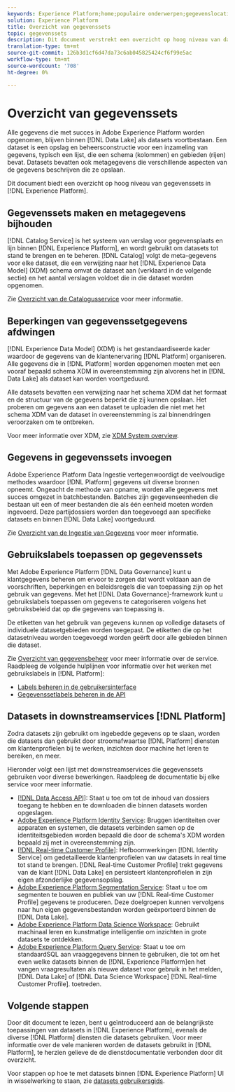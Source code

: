 ```yaml
---
keywords: Experience Platform;home;populaire onderwerpen;gegevenslocatie;Gegevenslocatie;Gegevensbeheer;gegevensbeheer;Lineaire;lengte;gegevenstype;gegevenstypen;Gegevenstypen;Gegevenstype
solution: Experience Platform
title: Overzicht van gegevenssets
topic: gegevenssets
description: Dit document verstrekt een overzicht op hoog niveau van datasets in Experience Platform.
translation-type: tm+mt
source-git-commit: 126b3d1cf6d47da73c6ab045825424cf6f99e5ac
workflow-type: tm+mt
source-wordcount: '708'
ht-degree: 0%

---
```



# Overzicht van gegevenssets

Alle gegevens die met succes in Adobe Experience Platform worden opgenomen, blijven binnen [!DNL Data Lake] als datasets voortbestaan. Een dataset is een opslag en beheersconstructie voor een inzameling van gegevens, typisch een lijst, die een schema (kolommen) en gebieden (rijen) bevat. Datasets bevatten ook metagegevens die verschillende aspecten van de gegevens beschrijven die ze opslaan.

Dit document biedt een overzicht op hoog niveau van gegevenssets in [!DNL Experience Platform].

## Gegevenssets maken en metagegevens bijhouden

[!DNL Catalog Service] is het systeem van verslag voor gegevensplaats en lijn binnen  [!DNL Experience Platform], en wordt gebruikt om datasets tot stand te brengen en te beheren. [!DNL Catalog] volgt de meta-gegevens voor elke dataset, die een verwijzing naar het  [!DNL Experience Data Model] (XDM) schema omvat de dataset aan (verklaard in de volgende sectie) en het aantal verslagen voldoet die in die dataset worden opgenomen.

Zie [Overzicht van de Catalogusservice](../home.md) voor meer informatie.

## Beperkingen van gegevenssetgegevens afdwingen

[!DNL Experience Data Model] (XDM) is het gestandaardiseerde kader waardoor de gegevens van de klantenervaring  [!DNL Platform] organiseren. Alle gegevens die in [!DNL Platform] worden opgenomen moeten met een vooraf bepaald schema XDM in overeenstemming zijn alvorens het in [!DNL Data Lake] als dataset kan worden voortgeduurd.

Alle datasets bevatten een verwijzing naar het schema XDM dat het formaat en de structuur van de gegevens beperkt die zij kunnen opslaan. Het proberen om gegevens aan een dataset te uploaden die niet met het schema XDM van de dataset in overeenstemming is zal binnendringen veroorzaken om te ontbreken.

Voor meer informatie over XDM, zie [XDM System overview](../../xdm/home.md).

## Gegevens in gegevenssets invoegen

Adobe Experience Platform Data Ingestie vertegenwoordigt de veelvoudige methodes waardoor [!DNL Platform] gegevens uit diverse bronnen opneemt. Ongeacht de methode van opname, worden alle gegevens met succes omgezet in batchbestanden. Batches zijn gegevenseenheden die bestaan uit een of meer bestanden die als één eenheid moeten worden ingevoerd. Deze partijdossiers worden dan toegevoegd aan specifieke datasets en binnen [!DNL Data Lake] voortgeduurd.

Zie [Overzicht van de Ingestie van Gegevens](../../ingestion/home.md) voor meer informatie.

## Gebruikslabels toepassen op gegevenssets

Met Adobe Experience Platform [!DNL Data Governance] kunt u klantgegevens beheren om ervoor te zorgen dat wordt voldaan aan de voorschriften, beperkingen en beleidsregels die van toepassing zijn op het gebruik van gegevens. Met het [!DNL Data Governance]-framework kunt u gebruikslabels toepassen om gegevens te categoriseren volgens het gebruiksbeleid dat op die gegevens van toepassing is.

De etiketten van het gebruik van gegevens kunnen op volledige datasets of individuele datasetgebieden worden toegepast. De etiketten die op het datasetniveau worden toegevoegd worden geërft door alle gebieden binnen die dataset.

Zie [Overzicht van gegevensbeheer](../../data-governance/home.md) voor meer informatie over de service. Raadpleeg de volgende hulplijnen voor informatie over het werken met gebruikslabels in [!DNL Platform]:

* [Labels beheren in de gebruikersinterface](../../data-governance/labels/user-guide.md)
* [Gegevenssetlabels beheren in de API](../../data-governance/labels/dataset-api.md)

## Datasets in downstreamservices [!DNL Platform]

Zodra datasets zijn gebruikt om ingebedde gegevens op te slaan, worden die datasets dan gebruikt door stroomafwaartse [!DNL Platform] diensten om klantenprofielen bij te werken, inzichten door machine het leren te bereiken, en meer.

Hieronder volgt een lijst met downstreamservices die gegevenssets gebruiken voor diverse bewerkingen. Raadpleeg de documentatie bij elke service voor meer informatie.

* [[!DNL Data Access API]](../../data-access/home.md): Staat u toe om tot de inhoud van dossiers toegang te hebben en te downloaden die binnen datasets worden opgeslagen.
* [Adobe Experience Platform Identity Service](../../identity-service/home.md): Bruggen identiteiten over apparaten en systemen, die datasets verbinden samen op de identiteitsgebieden worden bepaald die door de schema&#39;s XDM worden bepaald zij met in overeenstemming zijn.
* [[!DNL Real-time Customer Profile]](../../profile/home.md): Hefboomwerkingen  [!DNL Identity Service] om gedetailleerde klantenprofielen van uw datasets in real time tot stand te brengen. [!DNL Real-time Customer Profile] trekt gegevens van de klant  [!DNL Data Lake] en persisteert klantenprofielen in zijn eigen afzonderlijke gegevensopslag.
* [Adobe Experience Platform Segmentation Service](../../segmentation/home.md): Staat u toe om segmenten te bouwen en publiek van uw  [!DNL Real-time Customer Profile] gegevens te produceren. Deze doelgroepen kunnen vervolgens naar hun eigen gegevensbestanden worden geëxporteerd binnen de [!DNL Data Lake].
* [Adobe Experience Platform Data Science Workspace](../../data-science-workspace/home.md): Gebruikt machinaal leren en kunstmatige intelligentie om inzichten in grote datasets te ontdekken.
* [Adobe Experience Platform Query Service](../../query-service/home.md): Staat u toe om standaardSQL aan vraaggegevens binnen te gebruiken, die tot om het even welke datasets binnen de  [!DNL Experience Platform]en het vangen vraagresultaten als nieuwe dataset voor gebruik in het melden,  [!DNL Data Lake] of  [!DNL Data Science Workspace]  [!DNL Real-time Customer Profile]. toetreden.

## Volgende stappen

Door dit document te lezen, bent u geïntroduceerd aan de belangrijkste toepassingen van datasets in [!DNL Experience Platform], evenals de diverse [!DNL Platform] diensten die datasets gebruiken. Voor meer informatie over de vele manieren worden de datasets gebruikt in [!DNL Platform], te herzien gelieve de de dienstdocumentatie verbonden door dit overzicht.

Voor stappen op hoe te met datasets binnen [!DNL Experience Platform] UI in wisselwerking te staan, zie [datasets gebruikersgids](user-guide.md).